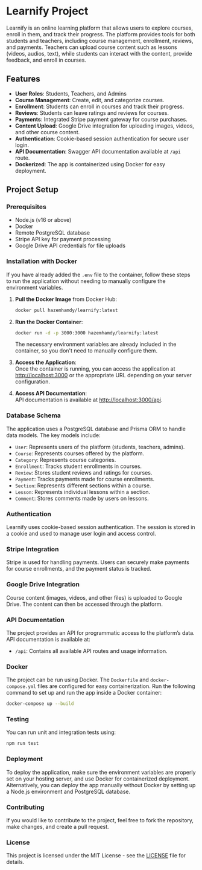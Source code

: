 # Learnify Project

Learnify is an online learning platform that allows users to explore courses, enroll in them, and track their progress. The platform provides tools for both students and teachers, including course management, enrollment, reviews, and payments. Teachers can upload course content such as lessons (videos, audios, text), while students can interact with the content, provide feedback, and enroll in courses.

## Features

- **User Roles**: Students, Teachers, and Admins
- **Course Management**: Create, edit, and categorize courses.
- **Enrollment**: Students can enroll in courses and track their progress.
- **Reviews**: Students can leave ratings and reviews for courses.
- **Payments**: Integrated Stripe payment gateway for course purchases.
- **Content Upload**: Google Drive integration for uploading images, videos, and other course content.
- **Authentication**: Cookie-based session authentication for secure user login.
- **API Documentation**: Swagger API documentation available at `/api` route.
- **Dockerized**: The app is containerized using Docker for easy deployment.

## Project Setup

### Prerequisites

- Node.js (v16 or above)
- Docker
- Remote PostgreSQL database
- Stripe API key for payment processing
- Google Drive API credentials for file uploads

### Installation with Docker 

If you have already added the `.env` file to the container, follow these steps to run the application without needing to manually configure the environment variables.

1. **Pull the Docker Image** from Docker Hub:
   ```bash
   docker pull hazemhamdy/learnify:latest
   ```

2. **Run the Docker Container**:
   ```bash
   docker run -d -p 3000:3000 hazemhamdy/learnify:latest
   ```

   The necessary environment variables are already included in the container, so you don't need to manually configure them.

3. **Access the Application**:  
   Once the container is running, you can access the application at [http://localhost:3000](http://localhost:3000) or the appropriate URL depending on your server configuration.

4. **Access API Documentation**:  
   API documentation is available at [http://localhost:3000/api](http://localhost:3000/api).


### Database Schema

The application uses a PostgreSQL database and Prisma ORM to handle data models. The key models include:

- `User`: Represents users of the platform (students, teachers, admins).
- `Course`: Represents courses offered by the platform.
- `Category`: Represents course categories.
- `Enrollment`: Tracks student enrollments in courses.
- `Review`: Stores student reviews and ratings for courses.
- `Payment`: Tracks payments made for course enrollments.
- `Section`: Represents different sections within a course.
- `Lesson`: Represents individual lessons within a section.
- `Comment`: Stores comments made by users on lessons.

### Authentication

Learnify uses cookie-based session authentication. The session is stored in a cookie and used to manage user login and access control.

### Stripe Integration

Stripe is used for handling payments. Users can securely make payments for course enrollments, and the payment status is tracked.

### Google Drive Integration

Course content (images, videos, and other files) is uploaded to Google Drive. The content can then be accessed through the platform.

### API Documentation

The project provides an API for programmatic access to the platform’s data. API documentation is available at:

- `/api`: Contains all available API routes and usage information.

### Docker

The project can be run using Docker. The `Dockerfile` and `docker-compose.yml` files are configured for easy containerization. Run the following command to set up and run the app inside a Docker container:

```bash
docker-compose up --build
```

### Testing

You can run unit and integration tests using:

```bash
npm run test
```

### Deployment

To deploy the application, make sure the environment variables are properly set on your hosting server, and use Docker for containerized deployment. Alternatively, you can deploy the app manually without Docker by setting up a Node.js environment and PostgreSQL database.

### Contributing

If you would like to contribute to the project, feel free to fork the repository, make changes, and create a pull request.

### License

This project is licensed under the MIT License - see the [LICENSE](LICENSE) file for details.
